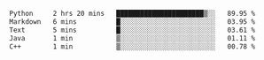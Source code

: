 <!--START_SECTION:waka-->

```txt
Python     2 hrs 20 mins   ██████████████████████▒░░   89.95 %
Markdown   6 mins          █░░░░░░░░░░░░░░░░░░░░░░░░   03.95 %
Text       5 mins          █░░░░░░░░░░░░░░░░░░░░░░░░   03.61 %
Java       1 min           ▒░░░░░░░░░░░░░░░░░░░░░░░░   01.11 %
C++        1 min           ▒░░░░░░░░░░░░░░░░░░░░░░░░   00.78 %
```

<!--END_SECTION:waka-->
